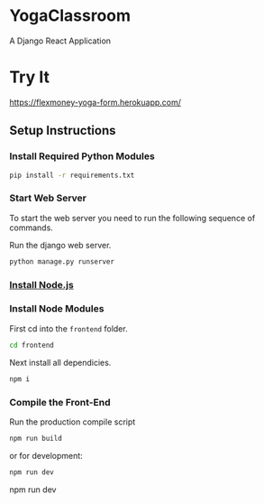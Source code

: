 # YogaClassroom

A Django React Application 

# Try It

https://flexmoney-yoga-form.herokuapp.com/

## Setup Instructions

### Install Required Python Modules

```bash
pip install -r requirements.txt
```
### Start Web Server

To start the web server you need to run the following sequence of commands.

Run the django web server.
```bash
python manage.py runserver
```

### [Install Node.js](https://nodejs.org/en/)

### Install Node Modules

First cd into the ```frontend``` folder.
```bash
cd frontend
```
Next install all dependicies.
```bash
npm i
```

### Compile the Front-End

Run the production compile script
```bash
npm run build
```
or for development:
```bash
npm run dev
```

npm run dev
